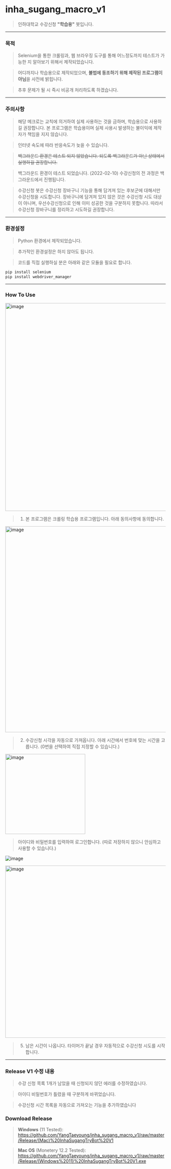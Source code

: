 # inha_sugang_macro_v1
> 인하대학교 수강신청 **"학습용"** 봇입니다.
<hr>

### 목적
> Selenium을 통한 크롤링과, 웹 브라우징 도구를 통해 어느정도까지 테스트가 가능한 지 알아보기 위해서 제작되었습니다.

> 어디까지나 학습용으로 제작되었으며, **불법에 동조하기 위해 제작된 프로그램이 아님**을 사전에 밝힙니다.

> 추후 문제가 될 시 즉시 비공개 처리하도록 하겠습니다.
<hr>

### 주의사항
> 해당 메크로는 교칙에 의거하여 실제 사용하는 것을 금하며, 학습용으로 사용하길 권장합니다. 본 프로그램은 학습용이며 실제 사용시 발생하는 불이익에 제작자가 책임을 지지 않습니다.

> 인터넷 속도에 따라 반응속도가 늦을 수 있습니다.

> ~~백그라운드 환경은 테스트 되지 않았습니다. 되도록 백그라운드가 아닌 상태에서 실행하길 권장합니다.~~

> 백그라운드 환경이 테스트 되었습니다. (2022-02-10) 수강신청의 전 과정은 백그라운드에서 진행됩니다.

> 수강신청 봇은 수강신청 장바구니 기능을 통해 담겨져 있는 후보군에 대해서만 수강신청을 시도합니다. 장바구니에 담겨져 있지 않은 것은 수강신청 시도 대상이 아니며, 우선수강신청으로 인해 이미 성공한 것을 구분하지 못합니다. 따라서 수강신청 장바구니를 정리하고 시도하길 권장합니다.

<hr>

### 환경설정

> Python 환경에서 제작되었습니다.

> 추가적인 환경설정은 하지 않아도 됩니다.

> 코드를 직접 실행하실 분은 아래와 같은 모듈을 필요로 합니다.

```python
pip install selenium
pip install webdriver_manager
```
<hr>

### How To Use

<img width="652" alt="image" src="https://user-images.githubusercontent.com/59782504/154207529-6fc68bd7-9588-4309-a740-3e3c18e7cfae.png">


> 1. 본 프로그램은 크롤링 학습용 프로그램입니다. 아래 동의사항에 동의합니다.

<img width="646" alt="image" src="https://user-images.githubusercontent.com/59782504/154207631-0443f09b-c596-4eea-ac97-5412baad9d12.png">


> 2. 수강신청 시각을 자동으로 가져옵니다. 아래 시간에서 번호에 맞는 시간을 고릅니다. (0번을 선택하여 직접 지정할 수 있습니다.)

<img width="251" alt="image" src="https://user-images.githubusercontent.com/59782504/154210307-6a9ac7a8-0ac6-4dbf-ad57-923d3a79e4c3.png">


> 아이디와 비밀번호를 입력하여 로그인합니다. (따로 저장하지 않으니 안심하고 사용할 수 있습니다.)


![image](https://user-images.githubusercontent.com/59782504/153318940-f53e51eb-e652-4566-be0c-0e178e11026f.png)

<img width="540" alt="image" src="https://user-images.githubusercontent.com/59782504/154210542-fd5d6bd7-f475-40b7-ad19-b7ffcf4cf110.png">

> 5. 남은 시간이 나옵니다. 타이머가 끝날 경우 자동적으로 수강신청 시도를 시작합니다.

<hr>

### Release V1 수정 내용
> 수강 신청 목록 1개가 남았을 때 신청되지 않던 에러를 수정하였습니다.

> 아이디 비밀번호가 틀렸을 때 구분하게 바뀌었습니다.

> 수강신청 시간 목록을 자동으로 가져오는 기능을 추가하였습니다

### Download Release
> **Windows** (11 Tested): https://github.com/YangTaeyoung/inha_sugang_macro_v1/raw/master/Release/(Mac)%20InhaSugangTryBot%20V1

> **Mac OS** (Monetery 12.2 Tested): https://github.com/YangTaeyoung/inha_sugang_macro_v1/raw/master/Release/(Windows%2011)%20InhaSugangTryBot%20V1.exe
